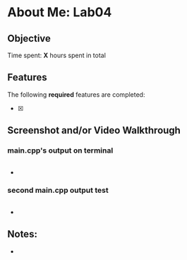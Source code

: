 # About Me: Lab04

## Objective



Time spent: **X** hours spent in total



## Features

The following **required** features are completed:

- [x] 



## Screenshot and/or Video Walkthrough

### main.cpp's output on terminal
![](<>)

- 

### second main.cpp output test
![](<>)

- 



## Notes:
- 